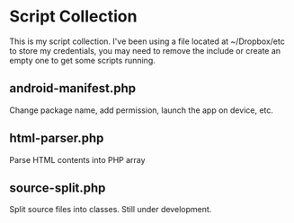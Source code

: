 # Script Collection

This is my script collection. I've been using a file located at ~/Dropbox/etc to store my credentials, you may need to remove the include or create an empty one to get some scripts running.

## android-manifest.php

Change package name, add permission, launch the app on device, etc.

## html-parser.php

Parse HTML contents into PHP array

## source-split.php

Split source files into classes. Still under development.
